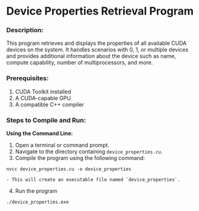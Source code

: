 # Device Properties Retrieval Program

### Description:
This program retrieves and displays the properties of all available CUDA devices
on the system. It handles scenarios with 0, 1, or multiple devices and provides additional
information about the device such as name, compute capability, number of multiprocessors, and more.

### Prerequisites:
1. CUDA Toolkit installed
2. A CUDA-capable GPU
3. A compatible C++ compiler

### Steps to Compile and Run:

**Using the Command Line:**
1. Open a terminal or command prompt.
2. Navigate to the directory containing `device_properties.cu`.
3. Compile the program using the following command:
```
nvcc device_properties.cu -o device_properties
```
    - This will create an executable file named `device_properties`.
4. Run the program
```
./device_properties.exe
```
